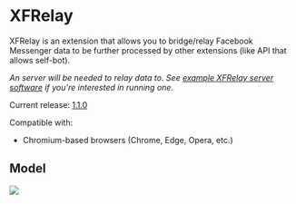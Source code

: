 # XFRelay

XFRelay is an extension that allows you to bridge/relay Facebook Messenger data to be further processed by other extensions (like API that allows self-bot).

*An server will be needed to relay data to. See [example XFRelay server software](https://github.com/BadAimWeeb/xfrelay_server) if you're interested in running one.*

Current release: [1.1.0](https://github.com/BadAimWeeb/xfrelay/releases/tag/1.1.0)

Compatible with: 
- Chromium-based browsers (Chrome, Edge, Opera, etc.)

## Model

[![](https://mermaid.ink/img/pako:eNpljs0KglAQhV9lmFWB9QCXCExx1co2gdNi8I4p6RjXaz9o794taNXucPi-w5mw7K2gwart72XNzsM-JyWNi2OWS8vPE2xWq-2csucZdr8WBnE3cSfSv-rLQ1IQfhyoWW0rDhbyMJAl8ZIwWEmg1mE26VWl9GJniDHCTlzHjQ1_JlIAQl9LJ4QmRMvuQkj6ChyPvj88tUTj3SgRjlfLXtKGz447NBW3g7zemrZJSw?type=png)](https://mermaid.live/edit#pako:eNpljs0KglAQhV9lmFWB9QCXCExx1co2gdNi8I4p6RjXaz9o794taNXucPi-w5mw7K2gwart72XNzsM-JyWNi2OWS8vPE2xWq-2csucZdr8WBnE3cSfSv-rLQ1IQfhyoWW0rDhbyMJAl8ZIwWEmg1mE26VWl9GJniDHCTlzHjQ1_JlIAQl9LJ4QmRMvuQkj6ChyPvj88tUTj3SgRjlfLXtKGz447NBW3g7zemrZJSw)
